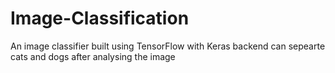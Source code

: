 # Image-Classification

An image classifier built using TensorFlow with Keras backend can sepearte cats and dogs after analysing the image
